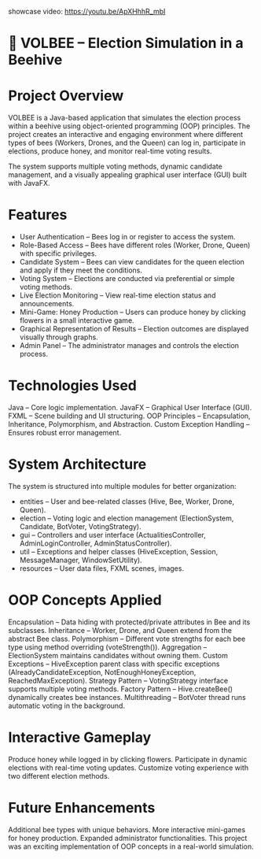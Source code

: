 showcase video: https://youtu.be/ApXHhhR_mbI
# 🐝 VOLBEE – Election Simulation in a Beehive
# Project Overview
VOLBEE is a Java-based application that simulates the election process within a beehive using object-oriented programming (OOP) principles. The project creates an interactive and engaging environment where different types of bees (Workers, Drones, and the Queen) can log in, participate in elections, produce honey, and monitor real-time voting results.

The system supports multiple voting methods, dynamic candidate management, and a visually appealing graphical user interface (GUI) built with JavaFX.

# Features
- User Authentication – Bees log in or register to access the system.
- Role-Based Access – Bees have different roles (Worker, Drone, Queen) with specific privileges.
- Candidate System – Bees can view candidates for the queen election and apply if they meet the conditions.
- Voting System – Elections are conducted via preferential or simple voting methods.
- Live Election Monitoring – View real-time election status and announcements.
- Mini-Game: Honey Production – Users can produce honey by clicking flowers in a small interactive game.
- Graphical Representation of Results – Election outcomes are displayed visually through graphs.
- Admin Panel – The administrator manages and controls the election process.

# Technologies Used
Java – Core logic implementation.
JavaFX – Graphical User Interface (GUI).
FXML – Scene building and UI structuring.
OOP Principles – Encapsulation, Inheritance, Polymorphism, and Abstraction.
Custom Exception Handling – Ensures robust error management.
# System Architecture
The system is structured into multiple modules for better organization:
- entities – User and bee-related classes (Hive, Bee, Worker, Drone, Queen).
- election – Voting logic and election management (ElectionSystem, Candidate, BotVoter, VotingStrategy).
- gui – Controllers and user interface (ActualitiesController, AdminLoginController, AdminStatusController).
- util – Exceptions and helper classes (HiveException, Session, MessageManager, WindowSetUtility).
- resources – User data files, FXML scenes, images.

# OOP Concepts Applied
Encapsulation – Data hiding with protected/private attributes in Bee and its subclasses.
Inheritance – Worker, Drone, and Queen extend from the abstract Bee class.
Polymorphism – Different vote strengths for each bee type using method overriding (voteStrength()).
Aggregation – ElectionSystem maintains candidates without owning them.
Custom Exceptions – HiveException parent class with specific exceptions (AlreadyCandidateException, NotEnoughHoneyException, ReachedMaxException).
Strategy Pattern – VotingStrategy interface supports multiple voting methods.
Factory Pattern – Hive.createBee() dynamically creates bee instances.
Multithreading – BotVoter thread runs automatic voting in the background.
# Interactive Gameplay
Produce honey while logged in by clicking flowers.
Participate in dynamic elections with real-time voting updates.
Customize voting experience with two different election methods.
# Future Enhancements
Additional bee types with unique behaviors.
More interactive mini-games for honey production.
Expanded administrator functionalities.
This project was an exciting implementation of OOP concepts in a real-world simulation.
